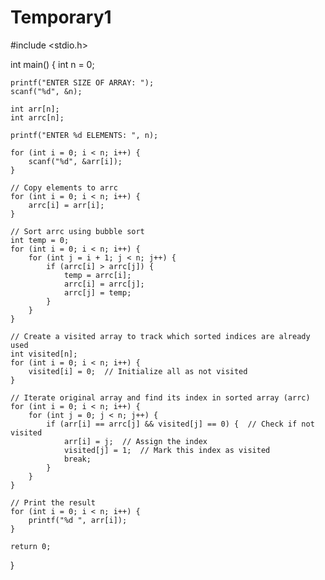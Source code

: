 # Temporary1

#include <stdio.h>

int main() {
    int n = 0;

    printf("ENTER SIZE OF ARRAY: ");
    scanf("%d", &n);

    int arr[n];
    int arrc[n];

    printf("ENTER %d ELEMENTS: ", n);

    for (int i = 0; i < n; i++) {
        scanf("%d", &arr[i]);
    }

    // Copy elements to arrc
    for (int i = 0; i < n; i++) {
        arrc[i] = arr[i];
    }

    // Sort arrc using bubble sort
    int temp = 0;
    for (int i = 0; i < n; i++) {
        for (int j = i + 1; j < n; j++) {
            if (arrc[i] > arrc[j]) {
                temp = arrc[i];
                arrc[i] = arrc[j];
                arrc[j] = temp;
            }
        }
    }

    // Create a visited array to track which sorted indices are already used
    int visited[n]; 
    for (int i = 0; i < n; i++) {
        visited[i] = 0;  // Initialize all as not visited
    }

    // Iterate original array and find its index in sorted array (arrc)
    for (int i = 0; i < n; i++) {
        for (int j = 0; j < n; j++) {
            if (arr[i] == arrc[j] && visited[j] == 0) {  // Check if not visited
                arr[i] = j;  // Assign the index
                visited[j] = 1;  // Mark this index as visited
                break;
            }
        }
    }

    // Print the result
    for (int i = 0; i < n; i++) {
        printf("%d ", arr[i]);
    }

    return 0;
}
